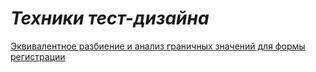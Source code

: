 # ___Техники тест-дизайна___
[Эквивалентное разбиение и анализ граничных значений для формы регистрации](https://docs.google.com/spreadsheets/d/1wsEfwn_JoFA4V8O8lK03WhyHzLhGeCrwF0-bPe6yZDI/edit?usp=sharing)
